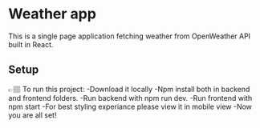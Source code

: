 # Weather app

This is a single page application fetching weather from OpenWeather API built in React.

## Setup

👉🏽 To run this project:
-Download it locally
-Npm install both in backend and frontend folders.
-Run backend with npm run dev.
-Run frontend with npm start
-For best styling experiance please view it in mobile view
-Now you are all set!
